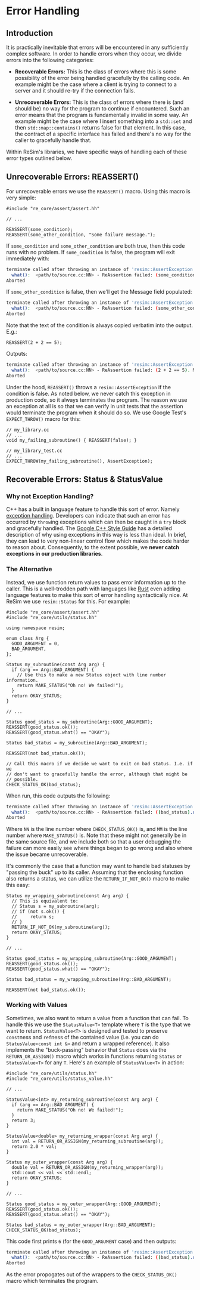 # Error Handling

## Introduction

It is practically inevitable that errors will be encountered in any
sufficiently complex software. In order to handle errors when they occur, we
divide errors into the following categories:

 - **Recoverable Errors:** This is the class of errors where this is some
   possibility of the error being handled gracefully by the calling code. An
   example might be the case where a client is trying to connect to a server
   and it should re-try if the connection fails.

 - **Unrecoverable Errors:** This is the class of errors where there is (and
   should be) no way for the program to continue if encountered. Such an error
   means that the program is fundamentally invalid in some way. An example
   might be the case where I insert something into a `std::set` and then
   `std::map::contains()` returns false for that element. In this case, the
   contract of a specific interface has failed and there's no way for the
   caller to gracefully handle that.

Within ReSim's libraries, we have specific ways of handling each of these error
types outlined below.

## Unrecoverable Errors: REASSERT()

For unrecoverable errors we use the `REASSERT()` macro. Using this macro is very simple:

```
#include "re_core/assert/assert.hh"

// ...

REASSERT(some_condition);
REASSERT(some_other_condition, "Some failure message.");
```

If `some_condition` and `some_other_condition` are both true, then this code
runs with no problem. If `some_condition` is false, the program will exit
immediately with:

```bash
terminate called after throwing an instance of 'resim::AssertException'
  what():  <path/to/source.cc:NN> - ReAssertion failed: (some_condition). Message: 
Aborted
```

If `some_other_condition` is false, then we'll get the Message field populated:

```bash
terminate called after throwing an instance of 'resim::AssertException'
  what():  <path/to/source.cc:NN> - ReAssertion failed: (some_other_condition). Message: Some failure message.
Aborted
```
Note that the text of the condition is always copied verbatim into the output. E.g.:

```
REASSERT(2 + 2 == 5);
```
Outputs:
```bash
terminate called after throwing an instance of 'resim::AssertException'
  what():  <path/to/source.cc:NN> - ReAssertion failed: (2 + 2 == 5). Message: 
Aborted
```

Under the hood, `REASSERT()` throws a `resim::AssertException` if the condition
is false. As noted below, we never catch this exception in production code, so
it always terminates the program. The reason we use an exception at all is so
that we can verify in unit tests that the assertion would terminate the program
when it should do so. We use Google Test's `EXPECT_THROW()` macro for this:

```
// my_library.cc
// ...
void my_failing_subroutine() { REASSERT(false); }

// my_library_test.cc
// ...
EXPECT_THROW(my_failing_subroutine(), AssertException);
```

## Recoverable Errors: Status & StatusValue

### Why not Exception Handling?

C++ has a built in language feature to handle this sort of error. Namely
[exception handling](https://en.cppreference.com/w/cpp/language/exceptions).
Developers can indicate that such an error has occurred by `throw`ing
exceptions which can then be caught in a `try` block and gracefully handled.
The [Google C++ Style
Guide](https://google.github.io/styleguide/cppguide.html#Exceptions) has a
detailed description of why using exceptions in this way is less than ideal. In
brief, they can lead to very non-linear control flow which makes the code
harder to reason about. Consequently, to the extent possible, we **never catch
exceptions in our production libraries**.

### The Alternative

Instead, we use function return values to pass error information up to the
caller. This is a well-trodden path with languages like
[Rust](https://doc.rust-lang.org/reference/expressions/operator-expr.html#the-question-mark-operator)
even adding language features to make this sort of error handling syntactically
nice. At ReSim we use `resim::Status` for this. For example:

```
#include "re_core/assert/assert.hh"
#include "re_core/utils/status.hh"

using namespace resim;

enum class Arg {
  GOOD_ARGUMENT = 0,
  BAD_ARGUMENT,
};

Status my_subroutine(const Arg arg) {
  if (arg == Arg::BAD_ARGUMENT) {
    // Use this to make a new Status object with line number information.
    return MAKE_STATUS("Oh no! We failed!");
  }
  return OKAY_STATUS;
}

// ...

Status good_status = my_subroutine(Arg::GOOD_ARGUMENT);
REASSERT(good_status.ok());
REASSERT(good_status.what() == "OKAY");

Status bad_status = my_subroutine(Arg::BAD_ARGUMENT);

REASSERT(not bad_status.ok());

// Call this macro if we decide we want to exit on bad status. I.e. if we
// don't want to gracefully handle the error, although that might be
// possible.
CHECK_STATUS_OK(bad_status);
```

When run, this code outputs the following:

```bash
terminate called after throwing an instance of 'resim::AssertException'
  what():  <path/to/source.cc:NN> - ReAssertion failed: ((bad_status).ok()). Message: {bad_status.what() == <path/to/source.cc:MM> Oh no! We failed!}
Aborted
``` 

Where `NN` is the line number where `CHECK_STATUS_OK()` is, and `MM` is the
line number where `MAKE_STATUS()` is. Note that these might not generally be in
the same source file, and we include both so that a user debugging the failure
can more easily see where things began to go wrong and also where the issue
became unrecoverable.

It's commonly the case that a function may want to handle bad statuses by
"passing the buck" up to its caller. Assuming that the enclosing function also
returns a status, we can utilize the `RETURN_IF_NOT_OK()` macro to make this
easy:

```
Status my_wrapping_subroutine(const Arg arg) {
  // This is equivalent to:
  // Status s = my_subroutine(arg);
  // if (not s.ok()) {
  //     return s;
  // }
  RETURN_IF_NOT_OK(my_subroutine(arg));
  return OKAY_STATUS;
}

// ...

Status good_status = my_wrapping_subroutine(Arg::GOOD_ARGUMENT);
REASSERT(good_status.ok());
REASSERT(good_status.what() == "OKAY");

Status bad_status = my_wrapping_subroutine(Arg::BAD_ARGUMENT);

REASSERT(not bad_status.ok());
```

### Working with Values

Sometimes, we also want to return a value from a function that can fail. To
handle this we use the `StatusValue<T>` template where `T` is the type that we
want to return. `StatusValue<T>` is designed and tested to preserve `const`ness
and `ref`ness of the contained value (i.e. you can do 
`StatusValue<const int &>` and return a wrapped reference). It also implements
the "buck-passing" behavior that `Status` does via the `RETURN_OR_ASSIGN()`
macro which works in functions returning `Status` or `StatusValue<T>` for any
`T`. Here's an example of `StatusValue<T>` in action:

```
#include "re_core/utils/status.hh"
#include "re_core/utils/status_value.hh"

// ...

StatusValue<int> my_returning_subroutine(const Arg arg) {
  if (arg == Arg::BAD_ARGUMENT) {
    return MAKE_STATUS("Oh no! We failed!");
  }
  return 3;
}

StatusValue<double> my_returning_wrapper(const Arg arg) {
  int val = RETURN_OR_ASSIGN(my_returning_subroutine(arg));
  return 2.0 * val;
}

Status my_outer_wrapper(const Arg arg) {
  double val = RETURN_OR_ASSIGN(my_returning_wrapper(arg));
  std::cout << val << std::endl;
  return OKAY_STATUS;
}

// ...

Status good_status = my_outer_wrapper(Arg::GOOD_ARGUMENT);
REASSERT(good_status.ok());
REASSERT(good_status.what() == "OKAY");

Status bad_status = my_outer_wrapper(Arg::BAD_ARGUMENT);
CHECK_STATUS_OK(bad_status);
```

This code first prints `6` (for the `GOOD_ARGUMENT` case) and then outputs:

```bash
terminate called after throwing an instance of 'resim::AssertException'
  what():  <path/to/source.cc:NN> - ReAssertion failed: ((bad_status).ok()). Message: {bad_status.what() == <path/to/source.cc:MM> Oh no! We failed!}
Aborted
```

As the error propogates out of the wrappers to the `CHECK_STATUS_OK()` macro
which terminates the program.
